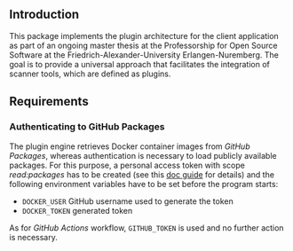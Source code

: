 <!--
SPDX-FileCopyrightText: 2021 Cristian Mogildea

SPDX-License-Identifier: CC-BY-SA-4.0
-->

## Introduction

This package implements the plugin architecture for the client application as part of an ongoing master thesis at the Professorship for Open Source Software at the Friedrich-Alexander-University Erlangen-Nuremberg. The goal is to provide a universal approach that facilitates the integration of scanner tools, which are defined as plugins.

## Requirements

### Authenticating to GitHub Packages

The plugin engine retrieves Docker container images from *GitHub Packages*, whereas authentication is necessary to load publicly available packages. For this purpose, a personal access token with scope *read:packages* has to be created (see this [doc guide](https://docs.github.com/en/free-pro-team@latest/github/authenticating-to-github/creating-a-personal-access-token) for details) and the following environment variables have to be set before the program starts:

- `DOCKER_USER` GitHub username used to generate the token
- `DOCKER_TOKEN` generated token

As for *GitHub Actions* workflow, `GITHUB_TOKEN` is used and no further action is necessary.